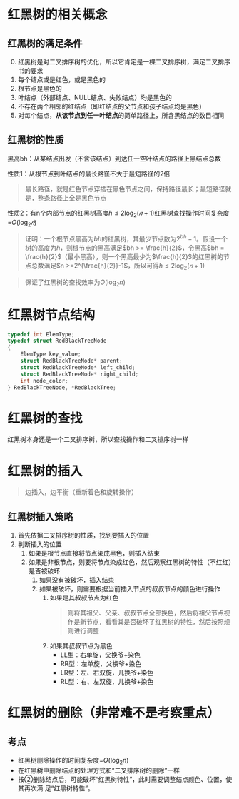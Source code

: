 # 红黑树的相关概念
## 红黑树的满足条件
0. 红黑树是对二叉排序树的优化，所以它肯定是一棵二叉排序树，满足二叉排序书的要求
1. 每个结点或是红色，或是黑色的
2. 根节点是黑色的
3. 叶结点（外部结点、NULL结点、失败结点）均是黑色的
4. 不存在两个相邻的红结点（即红结点的父节点和孩子结点均是黑色）
5. 对每个结点，**从该节点到任一叶结点**的简单路径上，所含黑结点的数目相同
## 红黑树的性质
黑高bh：从某结点出发（不含该结点）到达任一空叶结点的路径上黑结点总数

性质1：从根节点到叶结点的最长路径不大于最短路径的2倍
> 最长路径，就是红色节点穿插在黑色节点之间，保持路径最长；最短路径就是，整条路径上全是黑色节点
> 
性质2：有n个内部节点的红黑树高度$h≤2\log_2(𝑛+1)$红黑树查找操作时间复杂度=$O(\log_2 𝑛)$
> 证明：一个根节点黑高为$bh$的红黑树，其最少节点数为$2^{bh}-1$。假设一个树的高度为$h$，则根节点的黑高满足$bh >= \frac{h}{2}$，令黑高$bh = \frac{h}{2}$（最小黑高），则一个黑高最少为$\frac{h}{2}$的红黑树的节点总数满足$n >=2^{\frac{h}{2}}-1$，所以可得$h≤2\log_2(𝑛+1)$

> 保证了红黑树的查找效率为$O(\log_2n)$
# 红黑树节点结构
```c
typedef int ElemType;
typedef struct RedBlackTreeNode
{
    ElemType key_value;
    struct RedBlackTreeNode* parent;
    struct RedBlackTreeNode* left_child;
    struct RedBlackTreeNode* right_child;
    int node_color;
} RedBlackTreeNode, *RedBlackTree;
```
# 红黑树的查找
红黑树本身还是一个二叉排序树，所以查找操作和二叉排序树一样
# 红黑树的插入
> 边插入，边平衡（重新着色和旋转操作）

## 红黑树插入策略
1. 首先依据二叉排序树的性质，找到要插入的位置
2. 判断插入的位置
   1. 如果是根节点直接将节点染成黑色，则插入结束
   2. 如果是非根节点，则要将节点染成红色，然后观察红黑树的特性（不红红）是否被破坏
      1. 如果没有被破坏，插入结束
      2. 如果被破坏，则需要根据当前插入节点的叔叔节点的颜色进行操作
         1. 如果是其叔叔节点为红色
            > 则将其祖父、父亲、叔叔节点全部换色，然后将祖父节点视作是新节点，看看其是否破坏了红黑树的特性，然后按照规则进行调整
         3. 如果其叔叔节点为黑色
            - LL型：右单旋，父换爷+染色
            - RR型：左单旋，父换爷+染色
            - LR型：左、右双旋，儿换爷+染色
            - RL型：右、左双旋，儿换爷+染色

# 红黑树的删除（非常难不是考察重点）
## 考点
- 红黑树删除操作的时间复杂度=$O(\log_2 n)$
- 在红黑树中删除结点的处理方式和“二叉排序树的删除”一样
- 按②删除结点后，可能破坏“红黑树特性”，此时需要调整结点颜色、位置，使其再次满
足“红黑树特性”。